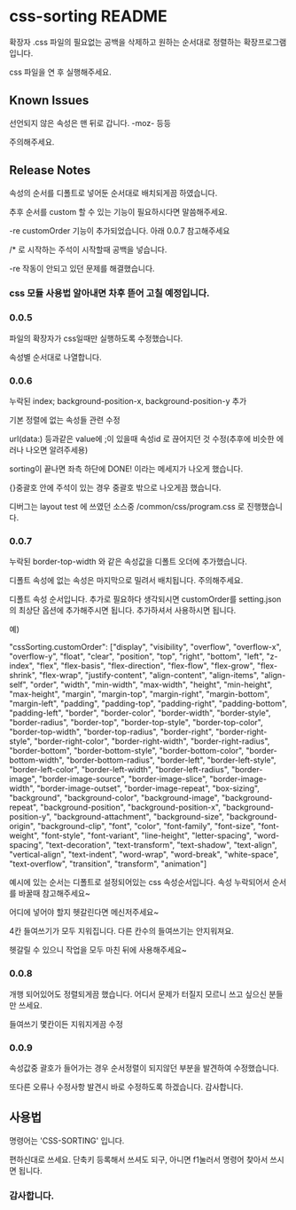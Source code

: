 # css-sorting README

확장자 .css 파일의 필요없는 공백을 삭제하고 원하는 순서대로 정렬하는 확장프로그램입니다.

css 파일을 연 후 실행해주세요.

## Known Issues

선언되지 않은 속성은 맨 뒤로 갑니다. -moz- 등등

주의해주세요.

## Release Notes

속성의 순서를 디폴트로 넣어둔 순서대로 배치되게끔 하였습니다.

추후 순서를 custom 할 수 있는 기능이 필요하시다면 말씀해주세요.

-re customOrder 기능이 추가되었습니다. 아래 0.0.7 참고해주세요

/* 로 시작하는 주석이 시작할때 공백을 넣습니다.

-re 작동이 안되고 있던 문제를 해결했습니다.

### css 모듈 사용법 알아내면 차후 뜯어 고칠 예정입니다.

### 0.0.5

파일의 확장자가 css일때만 실행하도록 수정했습니다.

속성별 순서대로 나열합니다.

### 0.0.6

누락된 index; background-position-x, background-position-y 추가

기본 정렬에 없는 속성들 관련 수정

url(data:) 등과같은 value에 ;이 있을때 속성id 로 끊어지던 것 수정(추후에 비슷한 에러나 나오면 알려주세용)

sorting이 끝나면 좌측 하단에 DONE! 이라는 메세지가 나오게 했습니다.

{}중괄호 안에 주석이 있는 경우 중괄호 밖으로 나오게끔 했습니다.

디버그는 layout test 에 쓰였던 소스중 /common/css/program.css 로 진행했습니다.

### 0.0.7

누락된 border-top-width 와 같은 속성값을 디폴트 오더에 추가했습니다.

디폴트 속성에 없는 속성은 마지막으로 밀려서 배치됩니다. 주의해주세요.

디폴트 속성 순서입니다. 추가로 필요하다 생각되시면 customOrder를 setting.json 의 최상단 옵션에 추가해주시면 됩니다. 추가하셔서 사용하시면 됩니다.

예)

"cssSorting.customOrder": ["display", "visibility", "overflow", "overflow-x", "overflow-y", "float", "clear", "position", "top", "right", "bottom", "left", "z-index", "flex", "flex-basis", "flex-direction", "flex-flow", "flex-grow", "flex-shrink", "flex-wrap", "justify-content", "align-content", "align-items", "align-self", "order", "width", "min-width", "max-width", "height", "min-height", "max-height", "margin", "margin-top", "margin-right", "margin-bottom", "margin-left", "padding", "padding-top", "padding-right", "padding-bottom", "padding-left", "border", "border-color", "border-width", "border-style", "border-radius", "border-top", "border-top-style", "border-top-color", "border-top-width", "border-top-radius", "border-right", "border-right-style", "border-right-color", "border-right-width", "border-right-radius", "border-bottom", "border-bottom-style", "border-bottom-color", "border-bottom-width", "border-bottom-radius", "border-left", "border-left-style", "border-left-color", "border-left-width", "border-left-radius", "border-image", "border-image-source", "border-image-slice", "border-image-width", "border-image-outset", "border-image-repeat", "box-sizing", "background", "background-color", "background-image", "background-repeat", "background-position", "background-position-x", "background-position-y", "background-attachment", "background-size", "background-origin", "background-clip", "font", "color", "font-family", "font-size", "font-weight", "font-style", "font-variant", "line-height", "letter-spacing", "word-spacing", "text-decoration", "text-transform", "text-shadow", "text-align", "vertical-align", "text-indent", "word-wrap", "word-break", "white-space", "text-overflow", "transition", "transform", "animation"]

예시에 있는 순서는 디폴트로 설정되어있는 css 속성순서입니다. 속성 누락되어서 순서를 바꿀때 참고해주세요~

어디에 넣어야 할지 헷갈린다면 메신저주세요~

4칸 들여쓰기가 모두 지워집니다. 다른 칸수의 들여쓰기는 안지워져요.

헷갈릴 수 있으니 작업을 모두 마친 뒤에 사용해주세요~

### 0.0.8

개행 되어있어도 정렬되게끔 했습니다. 어디서 문제가 터질지 모르니 쓰고 싶으신 분들만 쓰세요.

들여쓰기 몇칸이든 지워지게끔 수정

### 0.0.9

속성값중 괄호가 들어가는 경우 순서정렬이 되지않던 부분을 발견하여 수정했습니다.

또다른 오류나 수정사항 발견시 바로 수정하도록 하겠습니다. 감사합니다.

## 사용법

명령어는 'CSS-SORTING' 입니다.

편하신대로 쓰세요. 단축키 등록해서 쓰셔도 되구, 아니면 f1눌러서 명령어 찾아서 쓰시면 됩니다.

### 감사합니다.
